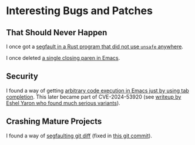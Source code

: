 # Interesting Bugs and Patches

## That Should Never Happen

I once got a [segfault in a Rust program that did not use `unsafe`
anywhere](https://github.com/rust-lang/rust/issues/30081).

I once deleted [a single closing paren in
Emacs](https://github.com/emacs-mirror/emacs/commit/56da7add7845f0685dd6d5a1f7ae0a76cb2953da).

## Security

I found a way of getting [arbitrary code execution in Emacs just by
using tab
completion](https://yhetil.org/emacs/CAFXAjY5f4YfHAtZur1RAqH34UbYU56_t6t2Er0YEh1Sb7-W=hg@mail.gmail.com/). This
later became part of CVE-2024-53920 (see [writeup by Eshel Yaron who
found much serious
variants](https://eshelyaron.com/posts/2024-11-27-emacs-aritrary-code-execution-and-how-to-avoid-it.html)).

## Crashing Mature Projects

I found a way of [segfaulting git
diff](https://lore.kernel.org/git/CAFXAjY7XcL1APhLRXU8TO96z=f7957f2ieK56dHVsXUay55vpg@mail.gmail.com/)
(fixed in [this git
commit](https://github.com/git/git/commit/85a9a63c9268b18b24f25f6a14d6ae9966c3566d)).
